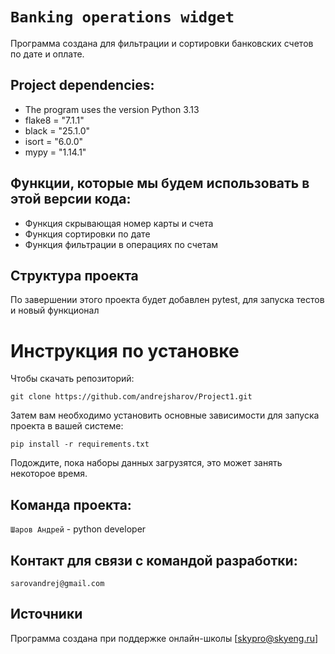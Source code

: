 # `Banking operations widget`

Программа создана для фильтрации и сортировки банковских счетов по дате и оплате.

## Project dependencies:
- The program uses the version Python 3.13
- flake8 = "7.1.1"
- black = "25.1.0"
- isort = "6.0.0"
- mypy = "1.14.1"

## Функции, которые мы будем использовать в этой версии кода:

- Функция скрывающая номер карты и счета
- Функция сортировки по дате
- Функция фильтрации в операциях по счетам

## Структура проекта
По завершении этого проекта будет добавлен pytest, для запуска тестов и новый функционал

# Инструкция по установке
Чтобы скачать репозиторий:

`git clone https://github.com/andrejsharov/Project1.git`

Затем вам необходимо установить основные зависимости для запуска проекта в вашей системе:

```pip install -r requirements.txt```

Подождите, пока наборы данных загрузятся, это может занять некоторое время. 

## Команда проекта:

`Шаров Андрей` - python developer

## Контакт для связи с командой разработки:
`sarovandrej@gmail.com`

## Источники
Программа создана при поддержке онлайн-школы [skypro@skyeng.ru]
